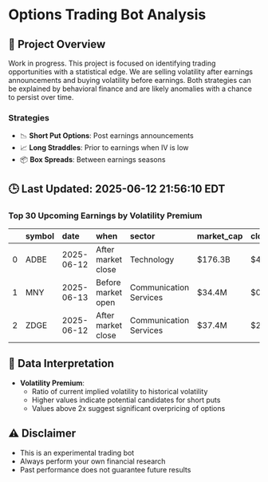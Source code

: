 # Options Trading Bot Analysis

## 🚀 Project Overview
Work in progress. This project is focused on identifying trading opportunities with a statistical edge.
We are selling volatility after earnings announcements and buying volatility before earnings.
Both strategies can be explained by behavioral finance and are likely anomalies with a chance to persist over time.

### Strategies
- 📉 **Short Put Options**: Post earnings announcements
- 📈 **Long Straddles**: Prior to earnings when IV is low
- 📦 **Box Spreads**: Between earnings seasons

## 🕒 Last Updated: 2025-06-12 21:56:10 EDT

### Top 30 Upcoming Earnings by Volatility Premium

|    | symbol   | date       | when               | sector                 | market_cap   | close   | hv_current   | iv_current   | vol_premium   |
|---:|:---------|:-----------|:-------------------|:-----------------------|:-------------|:--------|:-------------|:-------------|:--------------|
|  0 | ADBE     | 2025-06-12 | After market close | Technology             | $176.3B      | $412.84 | 19.40%       | 40.37%       | 2.08x         |
|  1 | MNY      | 2025-06-13 | Before market open | Communication Services | $34.4M       | $0.85   | nan%         | nan%         | nanx          |
|  2 | ZDGE     | 2025-06-12 | After market close | Communication Services | $37.4M       | $2.69   | nan%         | nan%         | nanx          |

## 📝 Data Interpretation

- **Volatility Premium**: 
  - Ratio of current implied volatility to historical volatility
  - Higher values indicate potential candidates for short puts
  - Values above 2x suggest significant overpricing of options

## ⚠️ Disclaimer
- This is an experimental trading bot
- Always perform your own financial research
- Past performance does not guarantee future results

